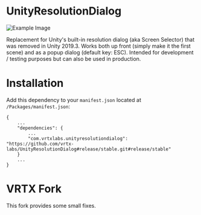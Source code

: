 # UnityResolutionDialog

![Example Image](https://github.com/sitterheim/UnityResolutionDialog/blob/develop/example.png)

Replacement for Unity's built-in resolution dialog (aka Screen Selector) that was removed in Unity 2019.3. Works both up front (simply make it the first scene) and as a popup dialog (default key: ESC). Intended for development / testing purposes but can also be used in production.

# Installation 
Add this dependency to your ``manifest.json`` located at ``/Packages/manifest.json``:
```
{
    ...
    "dependencies": {
        ...
        "com.vrtxlabs.unityresolutiondialog": "https://github.com/vrtx-labs/UnityResolutionDialog#release/stable.git#release/stable"
    }
    ...
}
```

# VRTX Fork
This fork provides some small fixes.